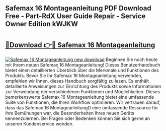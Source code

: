 ## Safemax 16 Montageanleitung PDF Download Free - Part-RdX User Guide Repair - Service Owner Edition kWJKW

# <h2><a href="http://df859w.blite.top/?on=Safemax+16+Montageanleitung">🔗Download 👉🔴 Safemax 16 Montageanleitung</a></h2>

[![Safemax 16 Montageanleitung new download](https://i.imgur.com/lujVjoI.png)](http://df859w.blite.top/?on=Safemax+16+Montageanleitung)
Beginnen Sie noch heute mit Ihrem neuen Safemax 16 Montageanleitung! Dieses Benutzerhandbuch bietet einen detaillierten Überblick über die Merkmale und Funktionen des Produkts. Bevor Sie Ihr Safemax 16 Montageanleitung verwenden, empfehlen wir Ihnen, dieses Handbuch sorgfältig zu lesen. Es enthält detaillierte Anweisungen zur Einrichtung des Produkts sowie Informationen zur Verwendung der verschiedenen Funktionen und Möglichkeiten. Dieses bemerkenswerte Safemax 16 Montageanleitung bietet eine umfassende Suite von Funktionen, die Ihren Workflow optimieren. Wir vertrauen darauf, dass das Safemax 16 MontageanleitungD eine umfassende Ressource für Ihre Bemühungen war, die Besonderheiten Ihres neuen Geräts kennenzulernen. Bei Fragen oder Bedenken können Sie sich gerne an unseren Kundenservice wenden.

